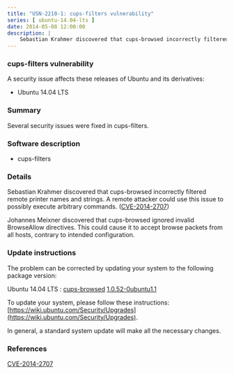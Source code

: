 ```yaml
---
title: "USN-2210-1: cups-filters vulnerability"
series: [ ubuntu-14.04-lts ]
date: 2014-05-08 12:00:00
description: |
    Sebastian Krahmer discovered that cups-browsed incorrectly filtered remote printer names and strings. A remote attacker could use this issue to possibly execute arbitrary commands. ([CVE-2014-2707](http://people.ubuntu.com/~ubuntu-security/cve/CVE-2014-2707))
--- 
```

 
### cups-filters vulnerability

A security issue affects these releases of Ubuntu and its derivatives:

* Ubuntu 14.04 LTS

### Summary

Several security issues were fixed in cups-filters. 

### Software description

* cups-filters 

### Details

Sebastian Krahmer discovered that cups-browsed incorrectly filtered remote printer names and strings. A remote attacker could use this issue to possibly execute arbitrary commands. ([CVE-2014-2707](http://people.ubuntu.com/~ubuntu-security/cve/CVE-2014-2707))

Johannes Meixner discovered that cups-browsed ignored invalid BrowseAllow directives. This could cause it to accept browse packets from all hosts, contrary to intended configuration. 

### Update instructions

The problem can be corrected by updating your system to the following package version:

Ubuntu 14.04 LTS
 : [cups-browsed](https://launchpad.net/ubuntu/+source/cups-filters) <span> [1.0.52-0ubuntu1.1](https://launchpad.net/ubuntu/+source/cups-filters/1.0.52-0ubuntu1.1) </span> 

To update your system, please follow these instructions: [https://wiki.ubuntu.com/Security/Upgrades](https://wiki.ubuntu.com/Security/Upgrades).

In general, a standard system update will make all the necessary changes. 

### References

 [CVE-2014-2707](http://people.ubuntu.com/~ubuntu-security/cve/CVE-2014-2707)
 
